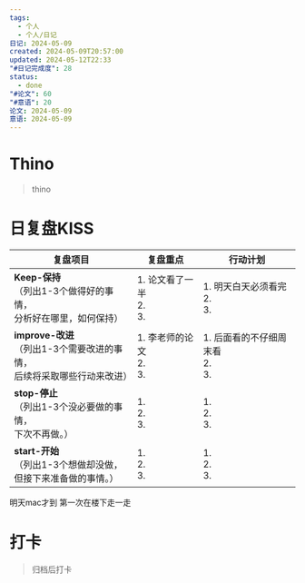 ```yaml
---
tags:
  - 个人
  - 个人/日记
日记: 2024-05-09
created: 2024-05-09T20:57:00
updated: 2024-05-12T22:33
"#日记完成度": 28
status:
  - done
"#论文": 60
"#意语": 20
论文: 2024-05-09
意语: 2024-05-09
---
```


# Thino
> thino

# 日复盘KISS
| **复盘项目**                                             | **复盘重点**                | **行动计划**                    |
| ---------------------------------------------------- | ----------------------- | --------------------------- |
| **Keep-保持**<br>（列出1-3个做得好的事情，<br>   分析好在哪里，如何保持）     | 1.  论文看了一半<br>2. <br>3. | 1.  明天白天必须看完<br>2. <br>3.   |
| **improve-改进**<br>（列出1-3个需要改进的事情，<br>  后续将采取哪些行动来改进） | 1.  李老师的论文<br>2. <br>3. | 1.  后面看的不仔细周末看<br>2. <br>3. |
| **stop-停止**<br>（列出1-3个没必要做的事情，<br>下次不再做。）            | 1.  <br>2. <br>3.       | 1.  <br>2. <br>3.           |
| **start-开始**<br>（列出1-3个想做却没做，<br>但接下来准备做的事情。）        | 1.  <br>2. <br>3.       | 1.  <br>2. <br>3.           |
明天mac才到
第一次在楼下走一走


# 打卡
> 归档后打卡


